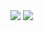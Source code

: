 <img align="center" src="https://github-readme-stats-jaimeib.vercel.app/api?username=jaimeib&count_private=true&show_icons=true&theme=github_dark&hide_border=yes&include_all_commits=yes&custom_title=Jaime Iglesias GitHub Stats&hide_rank=yes&disable_animations=yes"/> <img align="center" src="https://github-readme-stats-jaimeib.vercel.app/api/top-langs/?username=jaimeib&theme=github_dark&langs_count=10&layout=compact&hide_border=yes&hide_title=true"/>
